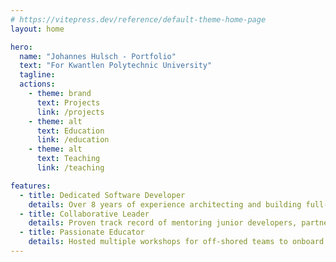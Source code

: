 ```yaml
---
# https://vitepress.dev/reference/default-theme-home-page
layout: home

hero:
  name: "Johannes Hulsch - Portfolio"
  text: "For Kwantlen Polytechnic University"
  tagline: 
  actions:
    - theme: brand
      text: Projects
      link: /projects
    - theme: alt
      text: Education
      link: /education
    - theme: alt
      text: Teaching
      link: /teaching

features:
  - title: Dedicated Software Developer
    details: Over 8 years of experience architecting and building full-stack web applications using React, Next.js, NestJS, GraphQL, and AWS.
  - title: Collaborative Leader
    details: Proven track record of mentoring junior developers, partnering with UX and product teams, and guiding cross-functional projects to success.
  - title: Passionate Educator
    details: Hosted multiple workshops for off-shored teams to onboard them to teach software development.
---
```



